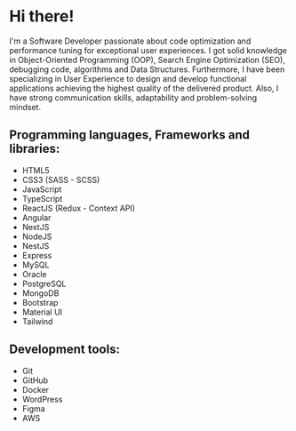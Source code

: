 # Hi there!

I'm a Software Developer passionate about code optimization and performance tuning for exceptional user experiences. I got solid knowledge in Object-Oriented Programming (OOP), Search Engine Optimization (SEO), debugging code, algorithms and Data Structures. Furthermore, I have been specializing in User Experience to design and develop functional applications achieving the highest quality of the delivered product. Also, I have strong communication skills, adaptability and problem-solving mindset.

## Programming languages, Frameworks and libraries:

  * HTML5
  * CSS3 (SASS - SCSS)
  * JavaScript
  * TypeScript
  * ReactJS (Redux - Context API)
  * Angular
  * NextJS
  * NodeJS
  * NestJS
  * Express
  * MySQL
  * Oracle
  * PostgreSQL
  * MongoDB
  * Bootstrap
  * Material UI
  * Tailwind

## Development tools: 

  * Git
  * GitHub
  * Docker
  * WordPress
  * Figma
  * AWS




